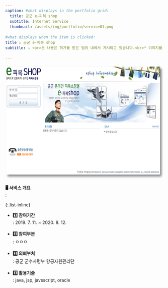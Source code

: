 ```yaml
---
caption: #what displays in the portfolio grid:
  title: 공군 e-피복 shop
  subtitle: Internet Service
  thumbnail: /assets/img/portfolio/service01.png
  
#what displays when the item is clicked:
title : 공군 e-피복 shop
subtitle: ⚠️ <br>본 내용은 허가를 받은 범위 내에서 게시되고 있습니다.<br>* 이미지를 누르시면 링크로 이동합니다.

---
```

<a href="https://www.aflc.mil.kr:8604/lcint/applications/eshop/login/index.jsp">
<img src="/assets/img/portfolio/service01-1.png" style="width:640px; height:360px;"/>
</a>

<strong>🖥 서비스 개요</strong><br>: 

{:.list-inline} 
- <strong>1️⃣ 참여기간</strong><br>: 2019. 7. 11. ~ 2020. 8. 12.<br><br>
- <strong>2️⃣ 참여부분</strong><br>: ㅇㅇㅇ<br><br>
- <strong>2️⃣ 의뢰부처</strong><br>: 공군 군수사령부 항공자원관리단<br><br>
- <strong>3️⃣ 활용기술</strong><br>: java, jsp, javsscript, oracle<br><br>

